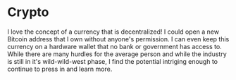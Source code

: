 # Crypto
I love the concept of a currency that is decentralized!  I could open a new Bitcoin address that I own without anyone's permission.  I can even keep this currency on a hardware wallet that no bank or government has access to.  While there are many hurdles for the average person and while the industry is still in it's wild-wild-west phase, I find the potential intriging enough to continue to press in and learn more.
